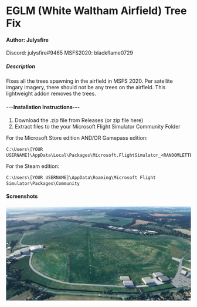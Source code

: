 # EGLM (White Waltham Airfield) Tree Fix
#### Author: Julysfire
Discord: julysfire#9465        MSFS2020: blackflame0729

##### Description
Fixes all the trees spawning in the airfield in MSFS 2020.   Per satellite imgary imagery, there should not be any trees on the airfield.  This lightweight addon removes the trees.

#### ---Installation Instructions---
1. Download the .zip file from Releases (or zip file here)
2. Extract files to the your Microsoft Flight Simulator Community Folder

For the Microsoft Store edition AND/OR Gamepass edition:

	C:\Users\[YOUR USERNAME]\AppData\Local\Packages\Microsoft.FlightSimulator_<RANDOMLETTERS>\LocalCache\Packages\Community
	
For the Steam edition:

	C:\Users\[YOUR USERNAME]\AppData\Roaming\Microsoft Flight Simulator\Packages\Community

#### Screenshots

![EGLM](EGLM.JPG)	